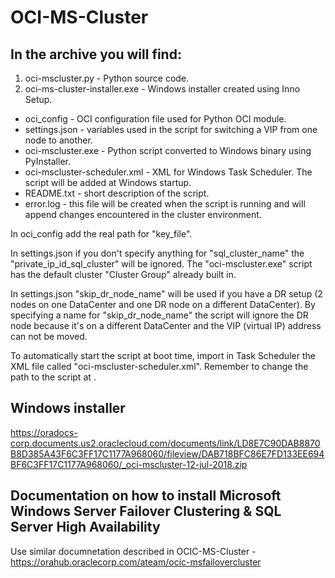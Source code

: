 # OCI-MS-Cluster

## In the archive you will find:

1. oci-mscluster.py - Python source code.
2. oci-ms-cluster-installer.exe - Windows installer created using Inno Setup.
  * oci_config - OCI configuration file used for Python OCI module.
  * settings.json - variables used in the script for switching a VIP from one node to another.
  * oci-mscluster.exe - Python script converted to Windows binary using PyInstaller.
  * oci-mscluster-scheduler.xml - XML for Windows Task Scheduler. The script will be added at Windows startup.
  * README.txt - short description of the script.
  * error.log - this file will be created when the script is running and will append changes encountered in the cluster environment.

In oci_config add the real path for "key_file".

In settings.json if you don't specify anything for "sql_cluster_name" the "private_ip_id_sql_cluster" will be ignored. The "oci-mscluster.exe" script has the default cluster "Cluster Group" already built in.

In settings.json "skip_dr_node_name" will be used if you have a DR setup (2 nodes on one DataCenter and one DR node on a different DataCenter). By specifying a name for "skip_dr_node_name" the script will ignore the DR node because it's on a different DataCenter and the VIP (virtual IP) address can not be moved.

To automatically start the script at boot time, import in Task Scheduler the XML file called "oci-mscluster-scheduler.xml". Remember to change the path to the script at <Command></Command>.

## Windows installer

https://oradocs-corp.documents.us2.oraclecloud.com/documents/link/LD8E7C90DAB8870B8D385A43F6C3FF17C1177A968060/fileview/DAB718BFC86E7FD133EE694BF6C3FF17C1177A968060/_oci-mscluster-12-jul-2018.zip

## Documentation on how to install Microsoft Windows Server Failover Clustering & SQL Server High Availability

Use similar documnetation described in OCIC-MS-Cluster - https://orahub.oraclecorp.com/ateam/ocic-msfailovercluster